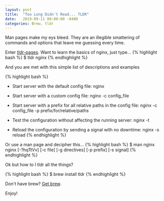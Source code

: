 ```yaml
---
layout: post
title:  "Too Long Didn't Read... TLDR"
date:   2019-09-11 00:00:00 -0400
categories: Brew, tldr
---
```

Man pages make my eys bleed. They are an illegible smattering of commands and options that leave me guessing every time. 

Enter [tldr-pages](https://tldr.sh). Want to learn the basics of nginx, just type... 
{% highlight bash %}
$ tldr nginx
{% endhighlight %}

And you are met with this simple list of descriptions and examples

{% highlight bash %}
- Start server with the default config file:
    nginx

- Start server with a custom config file:
    nginx -c config_file

- Start server with a prefix for all relative paths in the config file:
    nginx -c config_file -p prefix/for/relative/paths

- Test the configuration without affecting the running server:
    nginx -t

- Reload the configuration by sending a signal with no downtime:
    nginx -s reload
{% endhighlight %}

Or use a man page and decipher this...
{% highlight bash %}
$ man nginx
nginx [-?hqTtVv] [-c file] [-g directives] [-p prefix] [-s signal]
{% endhighlight %}

Ok but how to I tldr all the things?

 {% highlight bash %}
$ brew install tldr
{% endhighlight %}

Don't have brew? [Get brew](https://brew.sh/).

Enjoy!